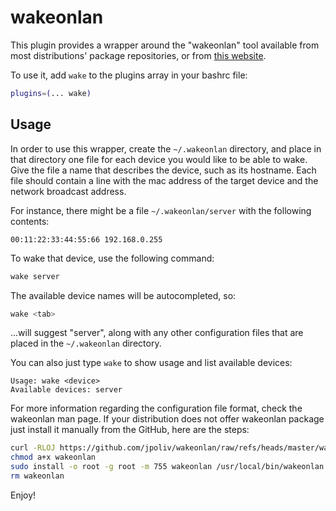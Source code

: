 # wakeonlan

This plugin provides a wrapper around the "wakeonlan" tool available from most
distributions' package repositories, or from [this website](https://github.com/jpoliv/wakeonlan).

To use it, add `wake` to the plugins array in your bashrc file:

```bash
plugins=(... wake)
```

## Usage

In order to use this wrapper, create the `~/.wakeonlan` directory, and place in
that directory one file for each device you would like to be able to wake. Give
the file a name that describes the device, such as its hostname. Each file
should contain a line with the mac address of the target device and the network
broadcast address.

For instance, there might be a file `~/.wakeonlan/server` with the following
contents:

```
00:11:22:33:44:55:66 192.168.0.255
```

To wake that device, use the following command:

```bash
wake server
```

The available device names will be autocompleted, so:

```bash
wake <tab>
```

...will suggest "server", along with any other configuration files that are
placed in the `~/.wakeonlan` directory.

You can also just type `wake` to show usage and list available devices:
```
Usage: wake <device>
Available devices: server
```

For more information regarding the configuration file format, check the
wakeonlan man page. If your distribution does not offer wakeonlan package just install it manually from the GitHub, here are the steps:

```bash
curl -RLOJ https://github.com/jpoliv/wakeonlan/raw/refs/heads/master/wakeonlan
chmod a+x wakeonlan
sudo install -o root -g root -m 755 wakeonlan /usr/local/bin/wakeonlan
rm wakeonlan
```
Enjoy!
